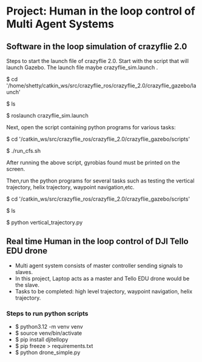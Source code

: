 # Project: Human in the loop control of Multi Agent Systems

## Software in the loop simulation of crazyflie 2.0

Steps to start the launch file of crazyflie 2.0.
Start with the script that will launch Gazebo. The launch file maybe crazyflie_sim.launch .

$ cd '/home/shetty/catkin_ws/src/crazyflie_ros/crazyflie_2.0/crazyflie_gazebo/launch' 

$ ls

$ roslaunch crazyflie_sim.launch


Next, open the script containing python programs for various tasks:		

$ cd '/catkin_ws/src/crazyflie_ros/crazyflie_2.0/crazyflie_gazebo/scripts'

$ ./run_cfs.sh

After running the above script, gyrobias found must be printed on the screen.

Then,run the python programs for several tasks such as testing the vertical trajectory, helix trajectory, waypoint navigation,etc.

$ cd '/catkin_ws/src/crazyflie_ros/crazyflie_2.0/crazyflie_gazebo/scripts'

$ ls

$ python vertical_trajectory.py 


## Real time Human in the loop control of DJI Tello EDU drone
* Multi agent system consists of master controller sending signals to slaves.
* In this project, Laptop acts as a master and Tello EDU drone would be the slave.
* Tasks to be completed: high level trajectory, waypoint navigation, helix trajectory.


### Steps to run python scripts
* $ python3.12 -m venv venv
* $ source venv/bin/activate
* $ pip install djitellopy
* $ pip freeze > requirements.txt
* $ python drone_simple.py